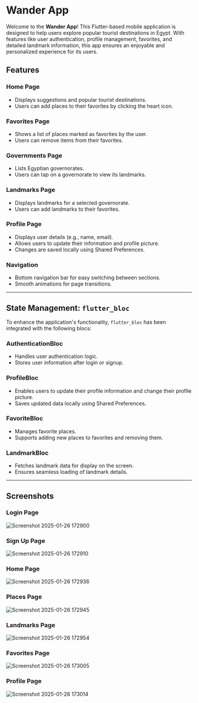# Wander App

Welcome to the **Wander App**! This Flutter-based mobile application is designed to help users explore popular tourist destinations in Egypt. With features like user authentication, profile management, favorites, and detailed landmark information, this app ensures an enjoyable and personalized experience for its users.

## Features

### **Home Page**
- Displays suggestions and popular tourist destinations.
- Users can add places to their favorites by clicking the heart icon.

### **Favorites Page**
- Shows a list of places marked as favorites by the user.
- Users can remove items from their favorites.

### **Governments Page**
- Lists Egyptian governorates.
- Users can tap on a governorate to view its landmarks.

### **Landmarks Page**
- Displays landmarks for a selected governorate.
- Users can add landmarks to their favorites.

### **Profile Page**
- Displays user details (e.g., name, email).
- Allows users to update their information and profile picture.
- Changes are saved locally using Shared Preferences.

### **Navigation**
- Bottom navigation bar for easy switching between sections.
- Smooth animations for page transitions.

---

## State Management: `flutter_bloc`

To enhance the application's functionality, `flutter_bloc` has been integrated with the following blocs:

### **AuthenticationBloc**
- Handles user authentication logic.
- Stores user information after login or signup.

### **ProfileBloc**
- Enables users to update their profile information and change their profile picture.
- Saves updated data locally using Shared Preferences.

### **FavoriteBloc**
- Manages favorite places.
- Supports adding new places to favorites and removing them.

### **LandmarkBloc**
- Fetches landmark data for display on the screen.
- Ensures seamless loading of landmark details.

---

## Screenshots

### **Login Page**
![Screenshot 2025-01-26 172900](https://github.com/user-attachments/assets/b95cfa61-1e12-424b-b329-ea3701540ea4)

### **Sign Up Page**
![Screenshot 2025-01-26 172910](https://github.com/user-attachments/assets/c431bb5a-b72f-4330-bf6a-d5605c9b3003)

### **Home Page**
![Screenshot 2025-01-26 172936](https://github.com/user-attachments/assets/0d5c7652-5bbb-4f4a-b9fb-94062a089161)

### **Places Page**
![Screenshot 2025-01-26 172945](https://github.com/user-attachments/assets/ece02d2d-3c26-4342-a926-44e07e4d52cc)

### **Landmarks Page**
![Screenshot 2025-01-26 172954](https://github.com/user-attachments/assets/a39ea08c-4fa5-4001-94ee-3a2b54c0a589)


### **Favorites Page**
![Screenshot 2025-01-26 173005](https://github.com/user-attachments/assets/2fa60580-842e-460f-af8a-fc8479cb619e)

### **Profile Page**
![Screenshot 2025-01-26 173014](https://github.com/user-attachments/assets/15980d66-c5ac-4d27-b23d-dcf792a680c7)



